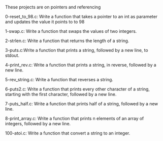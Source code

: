 These projects are on pointers and referencing

0-reset_to_98.c: Write a function that takes a pointer to an int as parameter
and updates the value it points to to 98

1-swap.c: Write a function that swaps the values of two integers.

2-strlen.c: Write a function that returns the length of a string.

3-puts.c:Write a function that prints a string, followed by a new line, to
stdout.

4-print_rev.c: Write a function that prints a string, in reverse, followed
by a new line.

5-rev_string.c: Write a function that reverses a string.

6-puts2.c: Write a function that prints every other character of a string,
starting with the first character, followed by a new line.

7-puts_half.c: Write a function that prints half of a string, followed
by a new line.

8-print_array.c: Write a function that prints n elements of an array of
integers, followed by a new line.

100-atoi.c: Write a function that convert a string to an integer.
